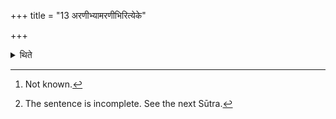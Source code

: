 +++
title = "13 अरणीभ्यामरणीभिरित्येके"

+++

<details><summary>थिते</summary>

13. From the two churning sticks-according to some[^1] from many churning sticks,[^2]   


[^1]: Not known.  

[^2]: The sentence is incomplete. See the next Sūtra.
</details>
